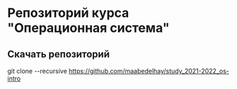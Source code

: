 # Репозиторий курса "Операционная система"

## Скачать репозиторий

git clone --recursive https://github.com/maabedelhay/study_2021-2022_os-intro

